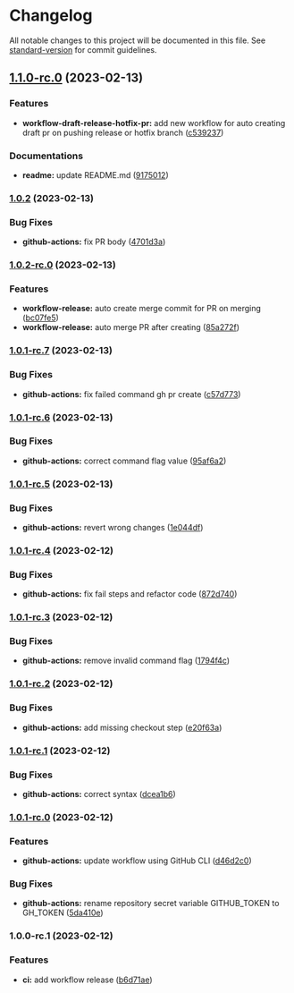 # Changelog

All notable changes to this project will be documented in this file. See [standard-version](https://github.com/conventional-changelog/standard-version) for commit guidelines.

## [1.1.0-rc.0](https://github.com/ansidev/sample-gitflow-release-workflows/compare/v1.0.2...v1.1.0-rc.0) (2023-02-13)

### Features

* **workflow-draft-release-hotfix-pr:** add new workflow for auto creating draft pr on pushing release or hotfix branch ([c539237](https://github.com/ansidev/sample-gitflow-release-workflows/commit/c53923703db4aaa1289092fe76482f98a10e6bea))

### Documentations

* **readme:** update README.md ([9175012](https://github.com/ansidev/sample-gitflow-release-workflows/commit/9175012bed48f47fc08e681983ad21f81e8e2f04))

### [1.0.2](https://github.com/ansidev/sample-gitflow-release-workflows/compare/v1.0.2-rc.0...v1.0.2) (2023-02-13)

### Bug Fixes

* **github-actions:** fix PR body ([4701d3a](https://github.com/ansidev/sample-gitflow-release-workflows/commit/4701d3a33ea1f9563662ac0ddeb47ceb972e66d6))

### [1.0.2-rc.0](https://github.com/ansidev/sample-gitflow-release-workflows/compare/v1.0.1-rc.7...v1.0.2-rc.0) (2023-02-13)

### Features

* **workflow-release:** auto create merge commit for PR on merging ([bc07fe5](https://github.com/ansidev/sample-gitflow-release-workflows/commit/bc07fe522fc2dbc8ea4171be7404a8870f4dce38))
* **workflow-release:** auto merge PR after creating ([85a272f](https://github.com/ansidev/sample-gitflow-release-workflows/commit/85a272f377da0589b55bbc9420d933237f41ff6e))

### [1.0.1-rc.7](https://github.com/ansidev/sample-gitflow-release-workflows/compare/v1.0.1-rc.6...v1.0.1-rc.7) (2023-02-13)

### Bug Fixes

* **github-actions:** fix failed command gh pr create ([c57d773](https://github.com/ansidev/sample-gitflow-release-workflows/commit/c57d773547c355bbff010a12d602f4abb0cb985d))

### [1.0.1-rc.6](https://github.com/ansidev/sample-gitflow-release-workflows/compare/v1.0.1-rc.5...v1.0.1-rc.6) (2023-02-13)

### Bug Fixes

* **github-actions:** correct command flag value ([95af6a2](https://github.com/ansidev/sample-gitflow-release-workflows/commit/95af6a2f92adb1f3a6709c9225b3028aedbc5987))

### [1.0.1-rc.5](https://github.com/ansidev/sample-gitflow-release-workflows/compare/v1.0.1-rc.4...v1.0.1-rc.5) (2023-02-13)

### Bug Fixes

* **github-actions:** revert wrong changes ([1e044df](https://github.com/ansidev/sample-gitflow-release-workflows/commit/1e044dfd9746afbe7263c484813a8a26920119bf))

### [1.0.1-rc.4](https://github.com/ansidev/sample-gitflow-release-workflows/compare/v1.0.1-rc.3...v1.0.1-rc.4) (2023-02-12)

### Bug Fixes

* **github-actions:** fix fail steps and refactor code ([872d740](https://github.com/ansidev/sample-gitflow-release-workflows/commit/872d740b98dd15adc988079744656814229f37d5))

### [1.0.1-rc.3](https://github.com/ansidev/sample-gitflow-release-workflows/compare/v1.0.1-rc.2...v1.0.1-rc.3) (2023-02-12)

### Bug Fixes

* **github-actions:** remove invalid command flag ([1794f4c](https://github.com/ansidev/sample-gitflow-release-workflows/commit/1794f4cc27e9053e6ddbbccd01d7d0895812d510))

### [1.0.1-rc.2](https://github.com/ansidev/sample-gitflow-release-workflows/compare/v1.0.1-rc.1...v1.0.1-rc.2) (2023-02-12)

### Bug Fixes

* **github-actions:** add missing checkout step ([e20f63a](https://github.com/ansidev/sample-gitflow-release-workflows/commit/e20f63ababd316d413b9573c727c68717b3b480d))

### [1.0.1-rc.1](https://github.com/ansidev/sample-gitflow-release-workflows/compare/v1.0.1-rc.0...v1.0.1-rc.1) (2023-02-12)

### Bug Fixes

* **github-actions:** correct syntax ([dcea1b6](https://github.com/ansidev/sample-gitflow-release-workflows/commit/dcea1b6fde978a05ca3ff8855af26600e7a9f226))

### [1.0.1-rc.0](https://github.com/ansidev/sample-gitflow-release-workflows/compare/v1.0.0-rc.1...v1.0.1-rc.0) (2023-02-12)

### Features

* **github-actions:** update workflow using GitHub CLI ([d46d2c0](https://github.com/ansidev/sample-gitflow-release-workflows/commit/d46d2c0d4fcde955b68d40400d51a33747a73016))

### Bug Fixes

* **github-actions:** rename repository secret variable GITHUB_TOKEN to GH_TOKEN ([5da410e](https://github.com/ansidev/sample-gitflow-release-workflows/commit/5da410ee04fe1151835df35f4795dab51d18aa18))

### 1.0.0-rc.1 (2023-02-12)

### Features

* **ci:** add workflow release ([b6d71ae](https://github.com/ansidev/sample-gitflow-release-workflows/commit/b6d71aeb3e913af7261e62c9091802078f6cb6b5))

